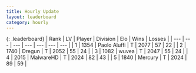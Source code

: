 ```yaml
---
title: Hourly Update
layout: leaderboard
category: hourly
---
```


{: .leaderboard}
| Rank | LV | Player | Division | Elo | Wins | Losses |
| --- | --- | --- | --- | --- | --- | --- |
| <span data-change="0">1</span> | 1354 | <span title="ID: 512212">Paolo Aluffi</span> | T | <span data-change="0">2077</span> | <span data-change="0">57</span> | <span data-change="0">22</span> |
| <span data-change="0">2</span> | 1740 | <span title="ID: 337810">Dregun</span> | T | <span data-change="0">2052</span> | <span data-change="0">55</span> | <span data-change="0">24</span> |
| <span data-change="0">3</span> | 1082 | <span title="ID: 740957">wuvea</span> | T | <span data-change="0">2047</span> | <span data-change="0">55</span> | <span data-change="0">24</span> |
| <span data-change="1">4</span> | 2015 | <span title="ID: 261794">MalwareHD</span> | T | <span data-change="0">2024</span> | <span data-change="0">82</span> | <span data-change="0">43</span> |
| <span data-change="-1">5</span> | 1840 | <span title="ID: 692745">Mercury</span> | T | <span data-change="-11">2024</span> | <span data-change="0">89</span> | <span data-change="1">59</span> |